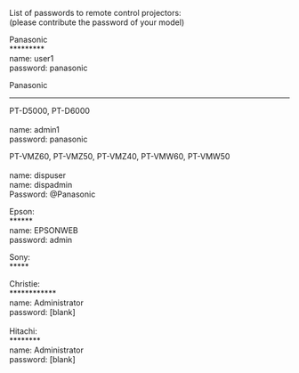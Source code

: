 List of passwords to remote control projectors: <br />
(please contribute the password of your model) <br />

Panasonic <br />
********* <br />
name: user1 <br />
password: panasonic <br />

Panasonic 
*********
PT-D5000, PT-D6000 <br />
<br />
name: admin1 <br />
password: panasonic <br />

PT-VMZ60, PT-VMZ50, PT-VMZ40, PT-VMW60, PT-VMW50<br />
<br />
name: dispuser <br />
name: dispadmin <br />
Password: @Panasonic <br />


Epson: <br />
****** <br />
name: EPSONWEB <br />
password: admin <br />

Sony: <br />
***** <br />

Christie:<br />
************<br />
name: Administrator<br />
password: [blank] <br />
<br />
Hitachi:<br />
******** <br />
name: Administrator <br />
password: [blank] <br />

